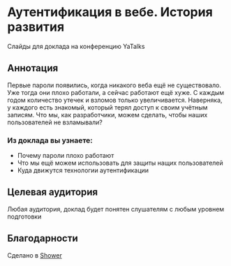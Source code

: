 # Аутентификация в вебе. История развития

Слайды для доклада на конференцию YaTalks

## Аннотация

Первые пароли появились, когда никакого веба ещё не существовало. Уже тогда они плохо работали, а сейчас работают ещё хуже. С каждым годом количество утечек и взломов только увеличивается. Наверняка, у каждого есть знакомый, который терял доступ к своим учётным записям.
Что мы, как разработчики, можем сделать, чтобы наших пользователей не взламывали?

### Из доклада вы узнаете:
- Почему пароли плохо работают
- Что мы ещё можем использовать для защиты нащих пользователей
- Куда движутся технологии аутентификации

## Целевая аудитория

Любая аудитория, доклад будет понятен слушателям с любым уровнем подготовки

## Благодарности

Сделано в [Shower](https://github.com/shower/shower)
